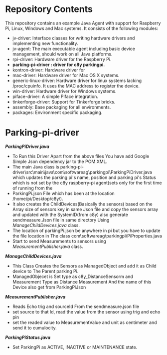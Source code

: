# Repository Contents
This repository contains an example Java Agent with support for Raspberry Pi, Linux, Windows and Mac systems. 
It consists of the following modules: 

 * jv-driver: Interface classes for writing hardware drivers and implementing new functionality.
 * jv-agent: The main executable agent including basic device management, should work on all Java platforms.
 * rpi-driver: Hardware driver for the Raspberry Pi.
 * **parking-pi-driver : driver for c8y parkingpi.**
 * kontron-driver: Hardware driver for 
 * mac-driver: Hardware driver for Mac OS X systems.
 * generic-linux-driver: Hardware driver for linux systems lacking /proc/cpuinfo. It uses the MAC address to register the device.
 * win-driver: Hardware driver for Windows systems.
 * piface-driver: A simple Piface integration.
 * tinkerforge-driver: Support for Tinkerforge bricks. 
 * assembly: Base packaging for all environments.
 * packages: Environment specific packaging.
 
# Parking-pi-driver
  ***ParkingPiDriver.java***
  * To Run this Driver Apart from the above files You have add Google Simple Json dependency jar to the POM.XML.
  * The main Java class is parking-pi-driver\src\main\java\com\softwareag\parkingpi\ParkingPiDriver.java which updates the parking pi's name, position and parking pi's Status which is not set by the c8y raspberry-pi agent(sets only for the first time of running from the
  * ParkingPi.json File which has been at the location /home/pi/Desktop/c8y/).
  * It also creates the ChildDevices(Basically the sensors) based on the Array size of sensors key in same Json file and copy the sensors array and updated with the SystemID(from c8y) also generate sendmeasure.Json file in same directory Using *ManageChildDevices.java* class.
  * The location of parkingPi.json be anywhere in pi but you have to update the file location in The class com\softwareag\parkingpi\PiProperties.java
  * Start to send Measurements to sensors using *MeasurementPublisher.java* class.
   
  ***ManageChildDevices.java***
  * This Class Creates the Sensors as ManagedObject and add it as Child device to The Parent parking Pi.
  * ManagedObjecet is Set type as c8y_DistanceSensorm and Measurement Type as Distance Measurement And the name of this Device also get from ParkingPiJson
      
  ***MeasurementPublisher.java***
  * Reads Echo trig and sourceId From the sendmeasure.json file
  * set source to that Id, read the value from the sensor using trig and echo pin
  * set the readed value to MeasurementValue and unit as centimeter and send it to cumulocity.
   
  ***ParkingPiStatus.java***
  * Set ParkingPi as ACTIVE, INACTIVE or MAINTENANCE state.
